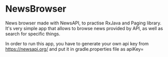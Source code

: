 # NewsBrowser
News browser made with NewsAPI, to practise RxJava and Paging library. It's very simple app that allows to browse news provided by API,
as well as search for specific things.

In order to run this app, you have to generate your own api key from https://newsapi.org/ and put it in gradle.properties file as apiKey=
